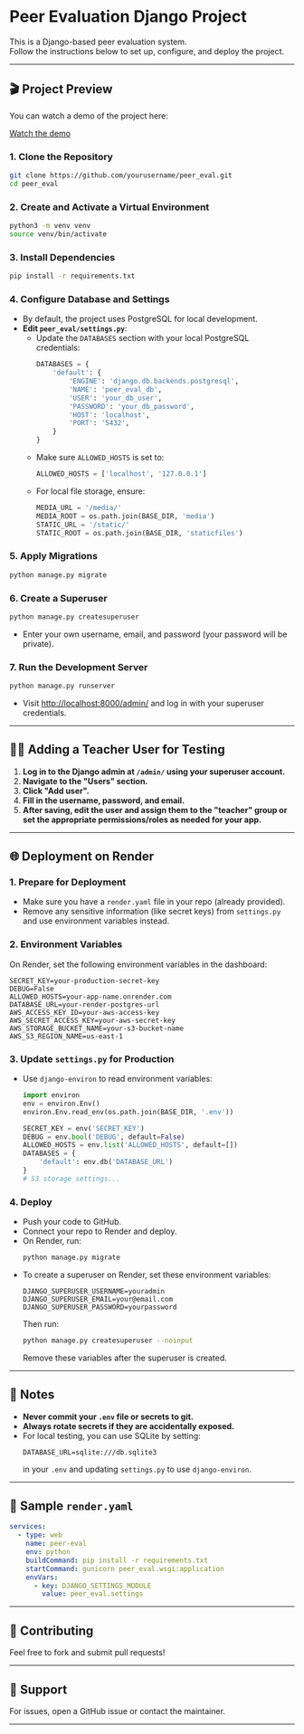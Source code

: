 # Peer Evaluation Django Project

This is a Django-based peer evaluation system.  
Follow the instructions below to set up, configure, and deploy the project.

---

## 🎬 Project Preview

You can watch a demo of the project here:

[Watch the demo](https://youtu.be/6OE4hhoTwdg)

### 1. **Clone the Repository**

```bash
git clone https://github.com/yourusername/peer_eval.git
cd peer_eval
```

### 2. **Create and Activate a Virtual Environment**

```bash
python3 -m venv venv
source venv/bin/activate
```

### 3. **Install Dependencies**

```bash
pip install -r requirements.txt
```

### 4. **Configure Database and Settings**

- By default, the project uses PostgreSQL for local development.
- **Edit `peer_eval/settings.py`**:
  - Update the `DATABASES` section with your local PostgreSQL credentials:
    ```python
    DATABASES = {
        'default': {
            'ENGINE': 'django.db.backends.postgresql',
            'NAME': 'peer_eval_db',
            'USER': 'your_db_user',
            'PASSWORD': 'your_db_password',
            'HOST': 'localhost',
            'PORT': '5432',
        }
    }
    ```
  - Make sure `ALLOWED_HOSTS` is set to:
    ```python
    ALLOWED_HOSTS = ['localhost', '127.0.0.1']
    ```
  - For local file storage, ensure:
    ```python
    MEDIA_URL = '/media/'
    MEDIA_ROOT = os.path.join(BASE_DIR, 'media')
    STATIC_URL = '/static/'
    STATIC_ROOT = os.path.join(BASE_DIR, 'staticfiles')
    ```

### 5. **Apply Migrations**

```bash
python manage.py migrate
```

### 6. **Create a Superuser**

```bash
python manage.py createsuperuser
```
- Enter your own username, email, and password (your password will be private).

### 7. **Run the Development Server**

```bash
python manage.py runserver
```
- Visit [http://localhost:8000/admin/](http://localhost:8000/admin/) and log in with your superuser credentials.

---

## 👩‍🏫 Adding a Teacher User for Testing

1. **Log in to the Django admin at `/admin/` using your superuser account.**
2. **Navigate to the "Users" section.**
3. **Click "Add user".**
4. **Fill in the username, password, and email.**
5. **After saving, edit the user and assign them to the "teacher" group or set the appropriate permissions/roles as needed for your app.**

---

## 🌐 Deployment on Render

### 1. **Prepare for Deployment**

- Make sure you have a `render.yaml` file in your repo (already provided).
- Remove any sensitive information (like secret keys) from `settings.py` and use environment variables instead.

### 2. **Environment Variables**

On Render, set the following environment variables in the dashboard:

```
SECRET_KEY=your-production-secret-key
DEBUG=False
ALLOWED_HOSTS=your-app-name.onrender.com
DATABASE_URL=your-render-postgres-url
AWS_ACCESS_KEY_ID=your-aws-access-key
AWS_SECRET_ACCESS_KEY=your-aws-secret-key
AWS_STORAGE_BUCKET_NAME=your-s3-bucket-name
AWS_S3_REGION_NAME=us-east-1
```

### 3. **Update `settings.py` for Production**

- Use `django-environ` to read environment variables:
    ```python
    import environ
    env = environ.Env()
    environ.Env.read_env(os.path.join(BASE_DIR, '.env'))

    SECRET_KEY = env('SECRET_KEY')
    DEBUG = env.bool('DEBUG', default=False)
    ALLOWED_HOSTS = env.list('ALLOWED_HOSTS', default=[])
    DATABASES = {
        'default': env.db('DATABASE_URL')
    }
    # S3 storage settings...
    ```

### 4. **Deploy**

- Push your code to GitHub.
- Connect your repo to Render and deploy.
- On Render, run:
    ```bash
    python manage.py migrate
    ```
- To create a superuser on Render, set these environment variables:
    ```
    DJANGO_SUPERUSER_USERNAME=youradmin
    DJANGO_SUPERUSER_EMAIL=your@email.com
    DJANGO_SUPERUSER_PASSWORD=yourpassword
    ```
    Then run:
    ```bash
    python manage.py createsuperuser --noinput
    ```
    Remove these variables after the superuser is created.

---

## 📝 Notes

- **Never commit your `.env` file or secrets to git.**
- **Always rotate secrets if they are accidentally exposed.**
- For local testing, you can use SQLite by setting:
    ```
    DATABASE_URL=sqlite:///db.sqlite3
    ```
    in your `.env` and updating `settings.py` to use `django-environ`.

---

## 📄 Sample `render.yaml`

```yaml
services:
  - type: web
    name: peer-eval
    env: python
    buildCommand: pip install -r requirements.txt
    startCommand: gunicorn peer_eval.wsgi:application
    envVars:
      - key: DJANGO_SETTINGS_MODULE
        value: peer_eval.settings
```

---

## 🤝 Contributing

Feel free to fork and submit pull requests!

---

## 📧 Support

For issues, open a GitHub issue or contact the maintainer.

---
